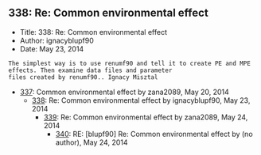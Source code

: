 ## 338: Re: Common environmental effect

- Title: 338: Re: Common environmental effect
- Author: ignacyblupf90
- Date: May 23, 2014

```
The simplest way is to use renumf90 and tell it to create PE and MPE effects. Then examine data files and parameter
files created by renumf90.. Ignacy Misztal
```

- [337](0337.md): Common environmental effect by zana2089, May 20, 2014
    - [338](0338.md): Re: Common environmental effect by ignacyblupf90, May 23, 2014
        - [339](0339.md): Re: Common environmental effect by zana2089, May 24, 2014
            - [340](0340.md): RE: [blupf90] Re: Common environmental effect by (no author), May 24, 2014
